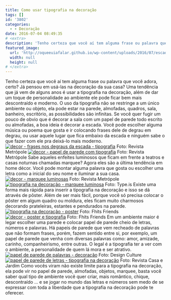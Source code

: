 ```yaml
---
title: Como usar tipografia na decoração
tags: []
id: '3802'
categories:
  - - Decoração
date: 2016-07-04 08:49:35
# <extra>
description: 'Tenho certeza que você aí tem alguma frase ou palavra que você adora, certo? Já pensou em usá-las na decoração da sua casa? Uma tendência que já vem de alguns anos é usar a tipografia na decoração, além de dar um toque de personalidade ao ambiente ele pode ficar bem mais descontraído e moderno. O uso da tipografia não se restringe a um único ambiente ou objeto, ela pode estar na parede, almofadas, quadros, sala, banheiro, escritório, as possibilidades são infinitas. Se você quer fugir um pouco de obvio que é decorar a sala com um papel de parede todo escrito ou almofadas, a boa ideia é decorar a escada. Você pode escolher alguma música ou poema que gosta e ir colocando frases dele de degrau em degrau, ou usar aquele lugar que fica embaixo da escada e ninguém sabe &hellip;'
featured_image: 
  url: 'http://oqueeuiafalar.github.io/wp-content/uploads/2016/07/escada-com-tipografia.jpg'
  width: null
  height: null
# </extra>
---
```


Tenho certeza que você aí tem alguma frase ou palavra que você adora, certo? Já pensou em usá-las na decoração da sua casa? Uma tendência que já vem de alguns anos é usar a tipografia na decoração, além de dar um toque de personalidade ao ambiente ele pode ficar bem mais descontraído e moderno. O uso da tipografia não se restringe a um único ambiente ou objeto, ela pode estar na parede, almofadas, quadros, sala, banheiro, escritório, as possibilidades são infinitas. Se você quer fugir um pouco de obvio que é decorar a sala com um papel de parede todo escrito ou almofadas, a boa ideia é decorar a escada. Você pode escolher alguma música ou poema que gosta e ir colocando frases dele de degrau em degrau, ou usar aquele lugar que fica embaixo da escada e ninguém sabe o que fazer com ele pra deixá-lo mais moderno. [![decor - frases nos degraus da escada - tipografia ](/wp-content/uploads/2016/07/escada-com-tipografia.jpg)](/wp-content/uploads/2016/07/escada-com-tipografia.jpg) Foto: Revista Metrópole [![decor - papel de parede com tipografia ](/wp-content/uploads/2016/07/papel-de-parede-com-palavras.jpg)](/wp-content/uploads/2016/07/papel-de-parede-com-palavras.jpg) Foto: Revista Metrópole Sabe aqueles enfeites luminosos que ficam em frente a teatros e casas noturnas chamadas marquee? Agora eles são a última tendência em home décor. Você pode montar alguma palavra que gosta ou escolher uma letra como a inicial do seu nome e iluminar a sua casa. [![decor - marquee luminosas ](/wp-content/uploads/2016/07/letras-luminosas-decoração.jpg)](/wp-content/uploads/2016/07/letras-luminosas-decoração.jpg) Foto: Revista Metrópole [![tipografia na decoração - marquee luminosa ](/wp-content/uploads/2016/07/decor-marquee-luminosa.jpg)](/wp-content/uploads/2016/07/decor-marquee-luminosa.jpg) Foto: Type.is Existe uma forma mais rápida para inserir a tipografia na decoração e isso se dá através de pôster. Além de ser mais fácil, porque você só precisa colocar o pôster em algum quadro ou moldura, eles ficam muito charmosos decorando prateleiras, estantes e pendurados na parede. [![tipografia na decoração - poster](/wp-content/uploads/2016/07/poster-na-decoração.jpg)](/wp-content/uploads/2016/07/poster-na-decoração.jpg) Foto: Fhits Friends [![decor - poster e tipografia ](/wp-content/uploads/2016/07/tipografia-poster-na-decoração.jpg)](/wp-content/uploads/2016/07/tipografia-poster-na-decoração.jpg) Foto: Fhits Friends Em um ambiente maior é legar escolher uma parede e colocar papel de parede cheio de letras, números e palavras. Há papeis de parede que vem recheado de palavras que não formam frases, porém, fazem sentido entre si, por exemplo, um papel de parede que venha com diversas palavras como: amor, amizade, carinho, companheirismo, entre outras. O legal é a tipografia ter a ver com o ambiente, a personalidade de quem lá mora e ser atrativo. [![papel de parede de palavras - decoração ](/wp-content/uploads/2016/07/papel-de-parede-na-decoração-tipografia.jpg)](/wp-content/uploads/2016/07/papel-de-parede-na-decoração-tipografia.jpg) Foto: Design Culture [![papel de parede de letras - tipografia na decoração ](/wp-content/uploads/2016/07/decoração-papel-de-parede-de-letras.jpg)](/wp-content/uploads/2016/07/decoração-papel-de-parede-de-letras.jpg) Foto: Revista Casa e Jardim Como vocês viram não existe limite para a tipografia na decoração, ela pode vir no papel de parede, almofadas, objetos, marquee, basta você saber qual tipo de ambiente você quer criar, mais romântico, chique, descontraído ... e se jogar no mundo das letras e números sem medo de se expressar com toda a liberdade que a tipografia na decoração pode te oferecer.
